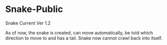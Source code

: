 # Snake-Public
Snake
Current Ver 1.2

As of now, the snake is created, can move automatically, be told which direction to move to and has a tail. Snake now
cannot crawl back into itself.
